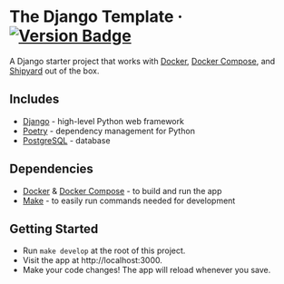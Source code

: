 # The Django Template &middot; [![Version Badge](https://img.shields.io/badge/version-1.0.0-brightgreen)](#)

A Django starter project that works with [Docker](https://www.docker.com/), [Docker Compose](https://docs.docker.com/compose/),
and [Shipyard](https://shipyard.build) out of the box.

## Includes

- [Django](https://github.com/django/django) - high-level Python web framework
- [Poetry](https://github.com/python-poetry/poetry) - dependency management for Python
- [PostgreSQL](https://www.postgresql.org/) - database

## Dependencies

- [Docker](https://www.docker.com/) & [Docker Compose](https://docs.docker.com/compose/) - to build and run the app
- [Make](https://www.gnu.org/software/make/manual/make.html) - to easily run commands needed for development

## Getting Started

- Run `make develop` at the root of this project.
- Visit the app at http://localhost:3000.
- Make your code changes! The app will reload whenever you save.
